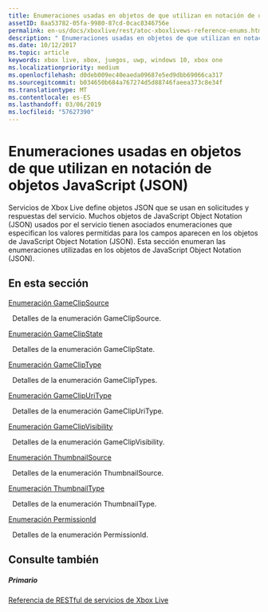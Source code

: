 ```yaml
---
title: Enumeraciones usadas en objetos de que utilizan en notación de objetos JavaScript (JSON)
assetID: 8aa53782-05fa-9980-87cd-0cac8346756e
permalink: en-us/docs/xboxlive/rest/atoc-xboxlivews-reference-enums.html
description: " Enumeraciones usadas en objetos de que utilizan en notación de objetos JavaScript (JSON)"
ms.date: 10/12/2017
ms.topic: article
keywords: xbox live, xbox, juegos, uwp, windows 10, xbox one
ms.localizationpriority: medium
ms.openlocfilehash: d0deb009ec40eaeda09687e5ed9dbb69066ca317
ms.sourcegitcommit: b034650b684a767274d5d88746faeea373c8e34f
ms.translationtype: MT
ms.contentlocale: es-ES
ms.lasthandoff: 03/06/2019
ms.locfileid: "57627390"
---
```

# <a name="enumerations-used-in-javascript-object-notation-json-objects"></a>Enumeraciones usadas en objetos de que utilizan en notación de objetos JavaScript (JSON)
 
Servicios de Xbox Live define objetos JSON que se usan en solicitudes y respuestas del servicio. Muchos objetos de JavaScript Object Notation (JSON) usados por el servicio tienen asociados enumeraciones que especifican los valores permitidas para los campos aparecen en los objetos de JavaScript Object Notation (JSON). Esta sección enumeran las enumeraciones utilizadas en los objetos de JavaScript Object Notation (JSON). 
 
<a id="ID4EJB"></a>

 
## <a name="in-this-section"></a>En esta sección

[Enumeración GameClipSource](gvr-enum-gameclipsource.md)

&nbsp;&nbsp;Detalles de la enumeración GameClipSource. 

[Enumeración GameClipState](gvr-enum-gameclipstate.md)

&nbsp;&nbsp;Detalles de la enumeración GameClipState. 

[Enumeración GameClipType](gvr-enum-gamecliptypes.md)

&nbsp;&nbsp;Detalles de la enumeración GameClipTypes. 

[Enumeración GameClipUriType](gvr-enum-gameclipuritype.md)

&nbsp;&nbsp;Detalles de la enumeración GameClipUriType. 

[Enumeración GameClipVisibility](gvr-enum-gameclipvisibility.md)

&nbsp;&nbsp;Detalles de la enumeración GameClipVisibility. 

[Enumeración ThumbnailSource](gvr-enum-thumbnailsource.md)

&nbsp;&nbsp;Detalles de la enumeración ThumbnailSource. 

[Enumeración ThumbnailType](gvr-enum-thumbnailtype.md)

&nbsp;&nbsp;Detalles de la enumeración ThumbnailType. 

[Enumeración PermissionId](privacy-enum-permissionid.md)

&nbsp;&nbsp;Detalles de la enumeración PermissionId. 
 
<a id="ID4EGC"></a>

 
## <a name="see-also"></a>Consulte también
 
<a id="ID4EIC"></a>

 
##### <a name="parent"></a>Primario 

[Referencia de RESTful de servicios de Xbox Live](../atoc-xboxlivews-reference.md)

   
